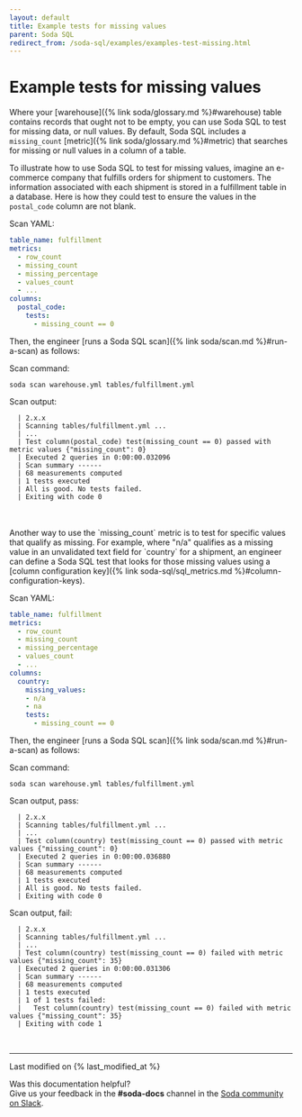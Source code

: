 ```yaml
---
layout: default
title: Example tests for missing values
parent: Soda SQL
redirect_from: /soda-sql/examples/examples-test-missing.html
---
```


# Example tests for missing values

Where your [warehouse]({% link soda/glossary.md %}#warehouse) table contains records that ought not to be empty, you can use Soda SQL to test for missing data, or null values. By default, Soda SQL includes a `missing_count` [metric]({% link soda/glossary.md %}#metric) that searches for missing or null values in a column of a table. 

To illustrate how to use Soda SQL to test for missing values, imagine an e-commerce company that fulfills orders for shipment to customers. The information associated with each shipment is stored in a fulfillment table in a database. Here is how they could test to ensure the values in the `postal_code` column are not blank.

Scan YAML:

```yaml
table_name: fulfillment
metrics:
  - row_count
  - missing_count
  - missing_percentage
  - values_count
  - ...
columns:
  postal_code:
    tests:
      - missing_count == 0
```

Then, the engineer [runs a Soda SQL scan]({% link soda/scan.md %}#run-a-scan) as follows:

Scan command:

```soda scan warehouse.yml tables/fulfillment.yml```

Scan output:

```shell
  | 2.x.x
  | Scanning tables/fulfillment.yml ...
  | ...
  | Test column(postal_code) test(missing_count == 0) passed with metric values {"missing_count": 0}
  | Executed 2 queries in 0:00:00.032096
  | Scan summary ------
  | 68 measurements computed
  | 1 tests executed
  | All is good. No tests failed.
  | Exiting with code 0
```

<br />
<br />
Another way to use the `missing_count` metric is to test for specific values that qualify as missing. For example, where "n/a" qualifies as a missing value in an unvalidated text field for `country` for a shipment, an engineer can define a Soda SQL test that looks for those missing values using a [column configuration key]({% link soda-sql/sql_metrics.md %}#column-configuration-keys). 

Scan YAML:

```yaml
table_name: fulfillment
metrics:
  - row_count
  - missing_count
  - missing_percentage
  - values_count
  - ...
columns:
  country:
    missing_values:
    - n/a
    - na
    tests:
      - missing_count == 0
```

Then, the engineer [runs a Soda SQL scan]({% link soda/scan.md %}#run-a-scan) as follows:

Scan command:

```soda scan warehouse.yml tables/fulfillment.yml```

Scan output, pass:

```shell
  | 2.x.x
  | Scanning tables/fulfillment.yml ...
  | ...
  | Test column(country) test(missing_count == 0) passed with metric values {"missing_count": 0}
  | Executed 2 queries in 0:00:00.036880
  | Scan summary ------
  | 68 measurements computed
  | 1 tests executed
  | All is good. No tests failed.
  | Exiting with code 0
```

Scan output, fail:

```
  | 2.x.x
  | Scanning tables/fulfillment.yml ...
  | ...
  | Test column(country) test(missing_count == 0) failed with metric values {"missing_count": 35}
  | Executed 2 queries in 0:00:00.031306
  | Scan summary ------
  | 68 measurements computed
  | 1 tests executed
  | 1 of 1 tests failed:
  |   Test column(country) test(missing_count == 0) failed with metric values {"missing_count": 35}
  | Exiting with code 1
```

<br />

---
Last modified on {% last_modified_at %}

Was this documentation helpful? <br /> Give us your feedback in the **#soda-docs** channel in the <a href="http://community.soda.io/slack" target="_blank"> Soda community on Slack</a>.